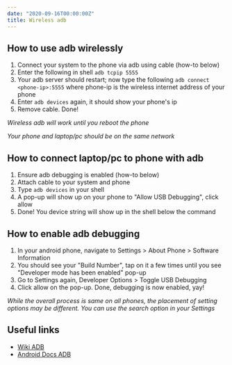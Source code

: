 ```yaml
---
date: "2020-09-16T00:00:00Z"
title: Wireless adb
---
```


## How to use adb wirelessly

1. Connect your system to the phone via adb using cable (how-to below)
2. Enter the following in shell `adb tcpip 5555`
3. Your adb server should restart; now type the following `adb connect <phone-ip>:5555`
where phone-ip is the wireless internet address of your phone
4. Enter `adb devices` again, it should show your phone's ip
5. Remove cable. Done!

*Wireless adb will work until you reboot the phone*

*Your phone and laptop/pc should be on the same network*

## How to connect laptop/pc to phone with adb

1. Ensure adb debugging is enabled (how-to below)
2. Attach cable to your system and phone
3. Type `adb devices` in your shell
4. A pop-up will show up on your phone to "Allow USB Debugging", click allow
5. Done! You device string will show up in the shell below the command

## How to enable adb debugging

1. In your android phone, navigate to Settings > About Phone > Software Information
2. You should see your "Build Number", tap on it a few times until you see "Developer mode has been enabled" pop-up
3. Go to Settings again, Developer Options > Toggle USB Debugging
4. Click allow on the pop-up. Done, debugging is now enabled, yay!

*While the overall process is same on all phones, the placement of setting options may be different. You can use the search option in your Settings*

## Useful links

* [Wiki ADB](https://en.wikipedia.org/wiki/Android_software_development#Android_Debug_Bridge_(ADB))
* [Android Docs ADB](https://developer.android.com/studio/command-line/adb)
